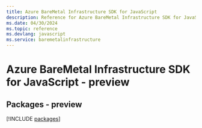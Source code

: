 ```yaml
---
title: Azure BareMetal Infrastructure SDK for JavaScript
description: Reference for Azure BareMetal Infrastructure SDK for JavaScript
ms.date: 04/30/2024
ms.topic: reference
ms.devlang: javascript
ms.service: baremetalinfrastructure
---
```

# Azure BareMetal Infrastructure SDK for JavaScript - preview
## Packages - preview
[!INCLUDE [packages](baremetal-infrastructure-index.md)]